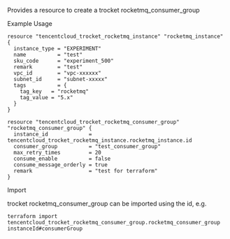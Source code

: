 Provides a resource to create a trocket rocketmq_consumer_group

Example Usage

```hcl
resource "tencentcloud_trocket_rocketmq_instance" "rocketmq_instance" {
  instance_type = "EXPERIMENT"
  name          = "test"
  sku_code      = "experiment_500"
  remark        = "test"
  vpc_id        = "vpc-xxxxxx"
  subnet_id     = "subnet-xxxxx"
  tags          = {
    tag_key   = "rocketmq"
    tag_value = "5.x"
  }
}

resource "tencentcloud_trocket_rocketmq_consumer_group" "rocketmq_consumer_group" {
  instance_id             = tencentcloud_trocket_rocketmq_instance.rocketmq_instance.id
  consumer_group          = "test_consumer_group"
  max_retry_times         = 20
  consume_enable          = false
  consume_message_orderly = true
  remark                  = "test for terraform"
}
```

Import

trocket rocketmq_consumer_group can be imported using the id, e.g.

```
terraform import tencentcloud_trocket_rocketmq_consumer_group.rocketmq_consumer_group  instanceId#consumerGroup
```